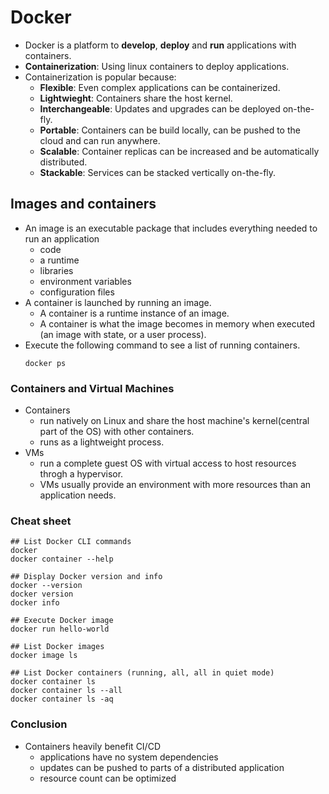 # Docker

- Docker is a platform to **develop**, **deploy** and **run** applications with containers.
- **Containerization**: Using linux containers to deploy applications.
- Containerization is popular because:
  - **Flexible**: Even complex applications can be containerized.
  - **Lightwieght**: Containers share the host kernel.
  - **Interchangeable**: Updates and upgrades can be deployed on-the-fly.
  - **Portable**: Containers can be build locally, can be pushed to the cloud and can run anywhere.
  - **Scalable**: Container replicas can be increased and be automatically distributed.
  - **Stackable**: Services can be stacked vertically on-the-fly.

## Images and containers

- An image is an executable package that includes everything needed to run an application
  - code
  - a runtime
  - libraries
  - environment variables
  - configuration files
- A container is launched by running an image.
  - A container is a runtime instance of an image.
  - A container is what the image becomes in memory when executed (an image with state, or a user process).
- Execute the following command to see a list of running containers.
  ```
  docker ps
  ```
 
 ### Containers and Virtual Machines
 
 - Containers
   - run natively on Linux and share the host machine's kernel(central part of the OS) with other containers.
   - runs as a lightweight process.
 - VMs
   - run a complete guest OS with virtual access to host resources throgh a hypervisor.
   - VMs usually provide an environment with more resources than an application needs.

### Cheat sheet

```
## List Docker CLI commands
docker
docker container --help

## Display Docker version and info
docker --version
docker version
docker info

## Execute Docker image
docker run hello-world

## List Docker images
docker image ls

## List Docker containers (running, all, all in quiet mode)
docker container ls
docker container ls --all
docker container ls -aq
```

### Conclusion

- Containers heavily benefit CI/CD
  - applications have no system dependencies
  - updates can be pushed to parts of a distributed application
  - resource count can be optimized
